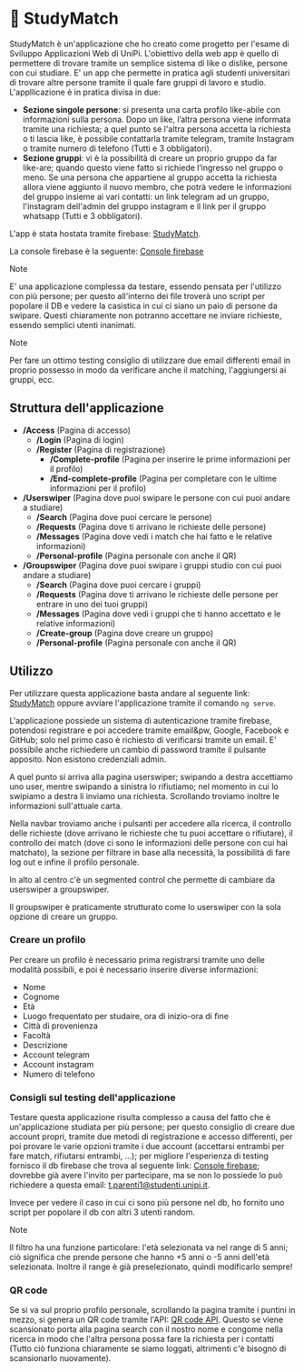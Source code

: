 
# :school: StudyMatch

StudyMatch è un'applicazione che ho creato come progetto per l'esame di Sviluppo Applicazioni Web di UniPi. L'obiettivo della web app è quello di permettere di trovare tramite un semplice sistema di like o dislike, persone con cui studiare. E' un app che permette in pratica agli studenti universitari di trovare altre persone tramite il quale fare gruppi di lavoro e studio. L'appllicazione è in pratica divisa in due:
- **Sezione singole persone**: si presenta una carta profilo like-abile con informazioni sulla persona. Dopo un like, l’altra persona viene informata tramite una richiesta; a quel punto se l'altra persona accetta la richiesta o ti lascia like, è possibile contattarla tramite telegram, tramite Instagram o tramite numero di telefono (Tutti e 3 obbligatori).
- **Sezione gruppi**: vi è la possibilità di creare un proprio gruppo da far like-are; quando questo viene fatto si richiede l’ingresso nel gruppo o meno. Se una persona che appartiene al gruppo accetta la richiesta allora viene aggiunto il nuovo membro, che potrà vedere le informazioni del gruppo insieme ai vari contatti: un link telegram ad un gruppo, l'instagram dell'admin del gruppo instagram e il link per il gruppo whatsapp (Tutti e 3 obbligatori).

L'app è stata hostata tramite firebase: [StudyMatch](https://studymatch-99924.firebaseapp.com/).

La console firebase è la seguente: [Console firebase](https://console.firebase.google.com/u/0/project/studymatch-99924/overview)

> [!NOTE]
> E' una applicazione complessa da testare, essendo pensata per l'utilizzo con più persone; per questo all'interno dei file troverà uno script per popolare il DB e vedere la casistica in cui ci siano un paio di persone da swipare. Questi chiaramente non potranno accettare ne inviare richieste, essendo semplici utenti inanimati.

> [!NOTE]
> Per fare un ottimo testing consiglio di utilizzare due email differenti email in proprio possesso in modo da verificare anche il matching, l'aggiungersi ai gruppi, ecc.

## Struttura dell'applicazione
- **/Access** (Pagina di accesso)
    - **/Login** (Pagina di login)
    - **/Register** (Pagina di registrazione)
        - **/Complete-profile** (Pagina per inserire le prime informazioni per il profilo)
        - **/End-complete-profile** (Pagina per completare con le ultime informazioni per il profilo)
- **/Userswiper** (Pagina dove puoi swipare le persone con cui puoi andare a studiare)
    - **/Search** (Pagina dove puoi cercare le persone)
    - **/Requests** (Pagina dove ti arrivano le richieste delle persone)
    - **/Messages** (Pagina dove vedi i match che hai fatto e le relative informazioni)
    - **/Personal-profile** (Pagina personale con anche il QR)
- **/Groupswiper** (Pagina dove puoi swipare i gruppi studio con cui puoi andare a studiare)
    - **/Search** (Pagina dove puoi cercare i gruppi)
    - **/Requests** (Pagina dove ti arrivano le richieste delle persone per entrare in uno dei tuoi gruppi)
    - **/Messages** (Pagina dove vedi i gruppi che ti hanno accettato e le relative informazioni)
    - **/Create-group** (Pagina dove creare un gruppo)
    - **/Personal-profile** (Pagina personale con anche il QR)


## Utilizzo
Per utilizzare questa applicazione basta andare al seguente link: [StudyMatch](https://studymatch-99924.firebaseapp.com/) oppure avviare l'applicazione tramite il comando `ng serve`. 

L'applicazione possiede un sistema di autenticazione tramite firebase, potendosi registrare e poi accedere tramite email&pw, Google, Facebook e GitHub; solo nel primo caso è richiesto di verificarsi tramite un email. E' possibile anche richiedere un cambio di password tramite il pulsante apposito. Non esistono credenziali admin.

A quel punto si arriva alla pagina userswiper; swipando a destra accettiamo uno user, mentre swipando a sinistra lo rifiutiamo; nel momento in cui lo swipiamo a destra li inviamo una richiesta. Scrollando troviamo inoltre le informazioni sull'attuale carta.

Nella navbar troviamo anche i pulsanti per accedere alla ricerca, il controllo delle richieste (dove arrivano le richieste che tu puoi accettare o rifiutare), il controllo dei match (dove ci sono le informazioni delle persone con cui hai matchato), la sezione per filtrare in base alla necessità, la possibilità di fare log out e infine il profilo personale.

In alto al centro c'è un segmented control che permette di cambiare da userswiper a groupswiper.

Il groupswiper è praticamente strutturato come lo userswiper con la sola opzione di creare un gruppo.

### Creare un profilo
Per creare un profilo è necessario prima registrarsi tramite uno delle modalità possibili, e poi è necessario inserire diverse informazioni:
- Nome
- Cognome
- Età
- Luogo frequentato per studaire, ora di inizio-ora di fine
- Città di provenienza
- Facoltà 
- Descrizione
- Account telegram
- Account instagram
- Numero di telefono

### Consigli sul testing dell'applicazione
Testare questa applicazione risulta complesso a causa del fatto che è un'applicazione studiata per più persone; per questo consiglio di creare due account propri, tramite due metodi di registrazione e accesso differenti, per poi provare le varie opzioni tramite i due account (accettarsi entrambi per fare match, rifiutarsi entrambi, ...); per migliore l'esperienza di testing fornisco il db firebase che trova al seguente link: [Console firebase](https://console.firebase.google.com/u/0/project/studymatch-99924/overview); dovrebbe già avere l'invito per partecipare, ma se non lo possiede lo può richiedere a questa email: t.parenti1@studenti.unipi.it.

Invece per vedere il caso in cui ci sono più persone nel db, ho fornito uno script per popolare il db con altri 3 utenti random. 

> [!NOTE]
> Il filtro ha una funzione particolare: l'età selezionata va nel range di 5 anni; ciò significa che prende persone che hanno +5 anni o -5 anni dell'età selezionata. Inoltre il range è già preselezionato, quindi modificarlo sempre!

### QR code
Se si va sul proprio profilo personale, scrollando la pagina tramite i puntini in mezzo, si genera un QR code tramite l'API: [QR code API](https://goqr.me/api/). Questo se viene scansionato porta alla pagina search con il nostro nome e congome nella ricerca in modo che l'altra persona possa fare la richiesta per i contatti (Tutto ciò funziona chiaramente se siamo loggati, altrimenti c'è bisogno di scansionarlo nuovamente). 
